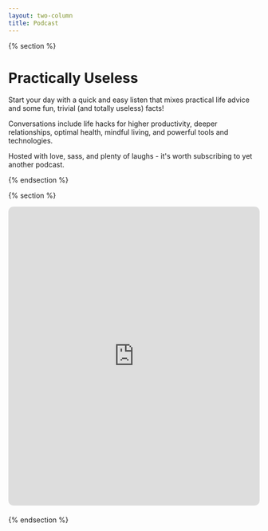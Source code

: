 ```yaml
---
layout: two-column
title: Podcast
---
```


{% section %}

# Practically Useless

Start your day with a quick and easy listen that mixes practical life advice and some fun, trivial (and totally useless) facts!

Conversations include life hacks for higher productivity, deeper relationships, optimal health, mindful living, and powerful tools and technologies.

Hosted with love, sass, and plenty of laughs - it's worth subscribing to yet another podcast.

{% endsection %}

{% section %}

<div style="width: 100%; height: 600px; margin-bottom: 20px; border-radius: 10px; overflow: hidden;"><iframe style="width: 100%; height: 600px;" frameborder="no" scrolling="no" seamless src="https://player.captivate.fm/show/f368b04e-dde4-47b9-84fc-116c56251601/"></iframe></div>

{% endsection %}
